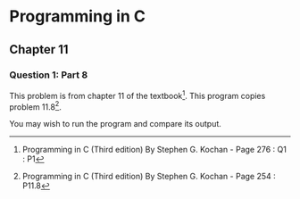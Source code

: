 # Programming in C
## Chapter 11
### Question 1: Part 8

This problem is from chapter 11 of the textbook[^1]. This program copies problem 11.8[^2].

You may wish to run the program and compare its output.


[^1]: Programming in C (Third edition) By Stephen G. Kochan - Page 276 : Q1 : P1
[^2]: Programming in C (Third edition) By Stephen G. Kochan - Page 254 : P11.8